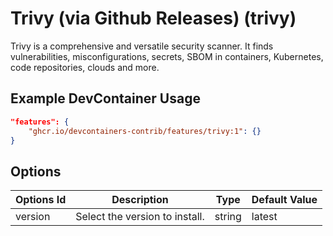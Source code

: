 
# Trivy (via Github Releases) (trivy)

Trivy is a comprehensive and versatile security scanner. It finds vulnerabilities, misconfigurations, secrets, SBOM in containers, Kubernetes, code repositories, clouds and more.

## Example DevContainer Usage

```json
"features": {
    "ghcr.io/devcontainers-contrib/features/trivy:1": {}
}
```

## Options

| Options Id | Description | Type | Default Value |
|-----|-----|-----|-----|
| version | Select the version to install. | string | latest |


